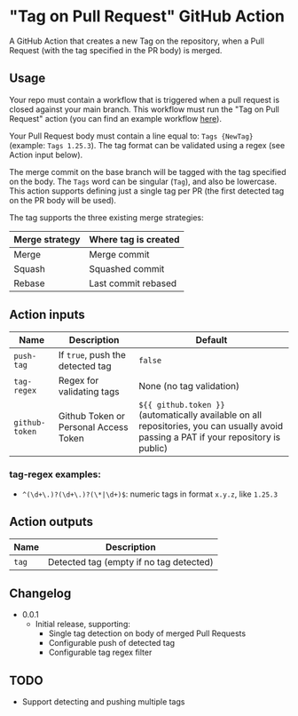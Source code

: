 # "Tag on Pull Request" GitHub Action

A GitHub Action that creates a new Tag on the repository, when a Pull Request (with the tag specified in the PR body) is merged.

## Usage

Your repo must contain a workflow that is triggered when a pull request is closed against your main branch. This workflow must run the "Tag on Pull Request" action (you can find an example workflow [here](.github/workflows/tag_release.yaml)).

Your Pull Request body must contain a line equal to: `Tags {NewTag}` (example: `Tags 1.25.3`).
The tag format can be validated using a regex (see Action input below).

The merge commit on the base branch will be tagged with the tag specified on the body.
The `Tags` word can be singular (`Tag`), and also be lowercase.
This action supports defining just a single tag per PR (the first detected tag on the PR body will be used).

The tag supports the three existing merge strategies:

| Merge strategy | Where tag is created |
|----------------|----------------------|
| Merge          | Merge commit         |
| Squash         | Squashed commit      |
| Rebase         | Last commit rebased  |

## Action inputs

| Name           | Description                           | Default                                                                                                                               |
|----------------|---------------------------------------|---------------------------------------------------------------------------------------------------------------------------------------|
| `push-tag`     | If `true`, push the detected tag      | `false`                                                                                                                               |
| `tag-regex`    | Regex for validating tags             | None (no tag validation)                                                                                                              |
| `github-token` | Github Token or Personal Access Token | `${{ github.token }}` (automatically available on all repositories, you can usually avoid passing a PAT if your repository is public) |

### tag-regex examples:

- `^(\d+\.)?(\d+\.)?(\*|\d+)$`: numeric tags in format `x.y.z`, like `1.25.3`

## Action outputs

| Name  | Description                             |
|-------|-----------------------------------------|
| `tag` | Detected tag (empty if no tag detected) |

## Changelog

- 0.0.1
  - Initial release, supporting:
    - Single tag detection on body of merged Pull Requests
    - Configurable push of detected tag
    - Configurable tag regex filter

## TODO

- Support detecting and pushing multiple tags
